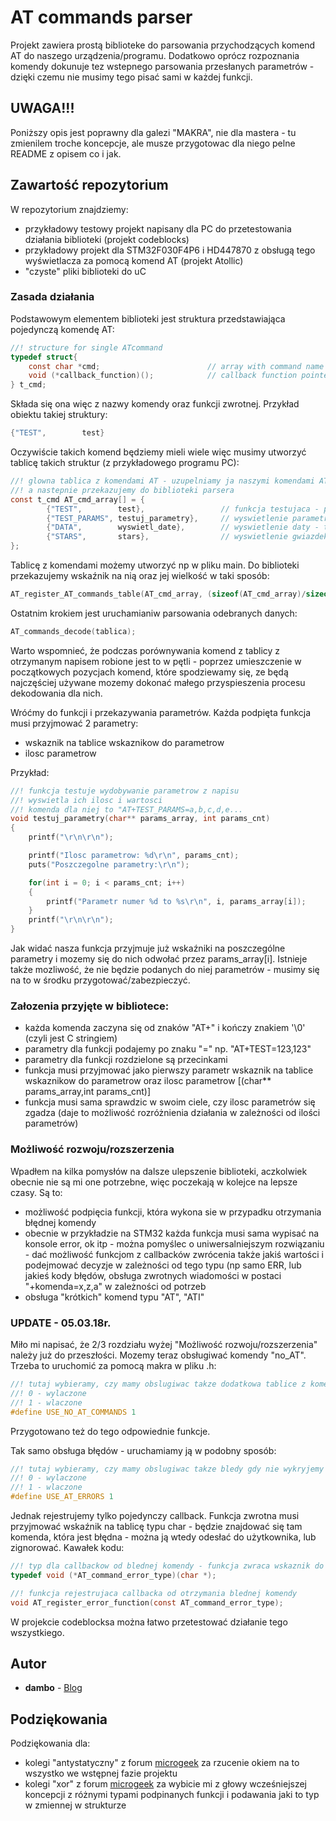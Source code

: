 # AT commands parser

Projekt zawiera prostą biblioteke do parsowania przychodzących komend AT do naszego urządzenia/programu. Dodatkowo oprócz rozpoznania komendy dokunuje tez wstepnego parsowania przesłanych parametrów - dzięki czemu nie musimy tego pisać sami w każdej funkcji.


## UWAGA!!!

Poniższy opis jest poprawny dla galezi "MAKRA", nie dla mastera - tu zmienilem troche koncepcje, ale musze przygotowac dla niego pelne README z opisem co i jak.

## Zawartość repozytorium

W repozytorium znajdziemy:
* przykładowy testowy projekt napisany dla PC do przetestowania działania biblioteki (projekt codeblocks)
* przykładowy projekt dla STM32F030F4P6 i HD447870 z obsługą tego wyświetlacza za pomocą komend AT (projekt Atollic)
* "czyste" pliki biblioteki do uC

### Zasada działania

Podstawowym elementem biblioteki jest struktura przedstawiająca pojedynczą komendę AT:
```c
//! structure for single ATcommand
typedef struct{
	const char *cmd;                        // array with command name
	void (*callback_function)();            // callback function pointer
} t_cmd;
```
Składa się ona więc z nazwy komendy oraz funkcji zwrotnej.
Przykład obiektu takiej struktury:
```C
{"TEST",        test}
```
Oczywiście takich komend będziemy mieli wiele więc musimy utworzyć tablicę takich struktur (z przykładowego programu PC):
```C
//! glowna tablica z komendami AT - uzupelniamy ja naszymi komendami AT
//! a nastepnie przekazujemy do biblioteki parsera
const t_cmd AT_cmd_array[] = {
		{"TEST",        test},                 // funkcja testujaca - pierwsza funkcja do testow biblioteki
		{"TEST_PARAMS", testuj_parametry},     // wyswietlenie parametrow - test parsowania
		{"DATA",        wyswietl_date},        // wyswietlenie daty - test parsowania
		{"STARS",       stars},                // wyswietlenie gwiazdek - test parsowania
};
```
Tablicę z komendami możemy utworzyć np w pliku main. Do biblioteki przekazujemy wskaźnik na nią oraz jej wielkość w taki sposób:
```C
AT_register_AT_commands_table(AT_cmd_array, (sizeof(AT_cmd_array)/sizeof(AT_cmd_array[0])));
```
Ostatnim krokiem jest uruchamianiw parsowania odebranych danych:
```C
AT_commands_decode(tablica);
```

Warto wspomnieć, że podczas porównywania komend z tablicy z otrzymanym napisem robione jest to w pętli - poprzez umieszczenie w początkowych pozycjach komend, które spodziewamy się, ze będą najczęściej używane mozemy dokonać małego przyspieszenia procesu dekodowania dla nich.

Wróćmy do funkcji i przekazywania parametrów. Każda podpięta funkcja musi przyjmować 2 parametry: 
* wskaznik na tablice wskaznikow do parametrow 
* ilosc parametrow

Przykład:
```C
//! funkcja testuje wydobywanie parametrow z napisu
//! wyswietla ich ilosc i wartosci
//! komenda dla niej to "AT+TEST_PARAMS=a,b,c,d,e...
void testuj_parametry(char** params_array, int params_cnt)
{
    printf("\r\n\r\n");

    printf("Ilosc parametrow: %d\r\n", params_cnt);
    puts("Poszczegolne parametry:\r\n");

    for(int i = 0; i < params_cnt; i++)
    {
        printf("Parametr numer %d to %s\r\n", i, params_array[i]);
    }
    printf("\r\n\r\n");
}
```
Jak widać nasza funkcja przyjmuje już wskaźniki na poszczególne parametry i mozemy się do nich odwołać przez params_array[i]. Istnieje także mozliwość, że nie będzie podanych do niej parametrów - musimy się na to w środku przygotować/zabezpieczyć.
### Załozenia przyjęte w bibliotece:

* każda komenda zaczyna się od znaków "AT+" i kończy znakiem '\0' (czyli jest C stringiem)
* parametry dla funkcji podajemy po znaku "=" np. "AT+TEST=123,123"
* parametry dla funkcji rozdzielone są przecinkami
* funkcja musi przyjmować jako pierwszy parametr wskaznik na tablice wskaznikow do parametrow oraz ilosc parametrow [(char** params_array,int params_cnt)]
* funkcja musi sama sprawdzic w swoim ciele, czy ilosc parametrów się zgadza (daje to możliwość rozróżnienia działania w zależności od ilości parametrów)

### Możliwość rozwoju/rozszerzenia

Wpadłem na kilka pomysłów na dalsze ulepszenie biblioteki, aczkolwiek obecnie nie są mi one potrzebne, więc poczekają w kolejce na lepsze czasy. Są to:
* możliwość podpięcia funkcji, która wykona sie w przypadku otrzymania błędnej komendy
* obecnie w przykładzie na STM32 każda funkcja musi sama wypisać na konsole error, ok itp - można pomyślec o uniwersalniejszym rozwiązaniu - dać możliwość funkcjom z callbacków zwrócenia także jakiś wartości i podejmować decyzje w zależności od tego typu (np samo ERR, lub jakieś kody błędów, obsługa zwrotnych wiadomości w postaci "+komenda=x,z,a" w zależności od potrzeb
* obsługa "krótkich" komend typu "AT", "ATI"

### UPDATE - 05.03.18r.

Miło mi napisać, że 2/3 rozdziału wyżej "Możliwość rozwoju/rozszerzenia" należy już do przeszłości. Mozemy teraz obsługiwać komendy "no_AT". Trzeba to uruchomić za pomocą makra w pliku .h:
```C
//! tutaj wybieramy, czy mamy obslugiwac takze dodatkowa tablice z komendami niezaczynajacymi sie od "AT+"
//! 0 - wylaczone
//! 1 - wlaczone
#define USE_NO_AT_COMMANDS 1
```
Przygotowano też do tego odpowiednie funkcje.

Tak samo obsługa błędów - uruchamiamy ją w podobny sposób:
```C
//! tutaj wybieramy, czy mamy obslugiwac takze bledy gdy nie wykryjemy komendy
//! 0 - wylaczone
//! 1 - wlaczone
#define USE_AT_ERRORS 1
```
Jednak rejestrujemy tylko pojedynczy callback. Funkcja zwrotna musi przyjmować wskaźnik na tablicę typu char - będzie znajdować się tam komenda, która jest błędna - można ją wtedy odesłać do użytkownika, lub zignorować. Kawałek kodu:
```C
//! typ dla callbackow od blednej komendy - funkcja zwraca wskaznik do odebranego napisu
typedef void (*AT_command_error_type)(char *);

//! funkcja rejestrujaca callbacka od otrzymania blednej komendy
void AT_register_error_function(const AT_command_error_type);
```

W projekcie codeblocksa można łatwo przetestować działanie tego wszystkiego.

## Autor

* **dambo** - [Blog](http://projektydmb.blogspot.com)

## Podziękowania

Podziękowania dla:
- kolegi "antystatyczny" z forum [microgeek](https://microgeek.eu) za rzucenie okiem na to wszystko we wstępnej fazie projektu
- kolegi "xor" z forum [microgeek](https://microgeek.eu) za wybicie mi z głowy wcześniejszej koncepcji z różnymi typami podpinanych funkcji i podawania jaki to typ w zmiennej w strukturze
